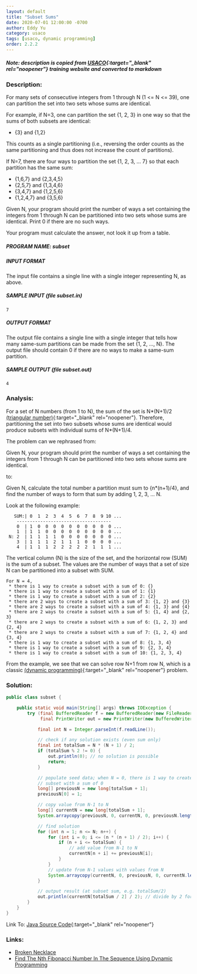 ```yaml
---
layout: default
title: "Subset Sums"
date: 2020-07-01 12:00:00 -0700
author: Eddy Yu
category: usaco
tags: [usaco, dynamic programming]
order: 2.2.2
---
```


##### Note: description is copied from [USACO](http://www.usaco.org/){:target="_blank" rel="noopener"} training website and converted to markdown

### Description:
For many sets of consecutive integers from 1 through N (1 <= N <= 39), one can 
partition the set into two sets whose sums are identical.

For example, if N=3, one can partition the set {1, 2, 3} in one way so that the
sums of both subsets are identical:

* {3} and {1,2}

This counts as a single partitioning (i.e., reversing the order counts as the 
same partitioning and thus does not increase the count of partitions).

If N=7, there are four ways to partition the set {1, 2, 3, ... 7} so that each 
partition has the same sum:

* {1,6,7} and {2,3,4,5}
* {2,5,7} and {1,3,4,6}
* {3,4,7} and {1,2,5,6}
* {1,2,4,7} and {3,5,6}

Given N, your program should print the number of ways a set containing the 
integers from 1 through N can be partitioned into two sets whose sums are 
identical. Print 0 if there are no such ways.

Your program must calculate the answer, not look it up from a table.

##### PROGRAM NAME: subset

##### INPUT FORMAT
The input file contains a single line with a single integer representing N, 
as above.

##### SAMPLE INPUT (file subset.in)
```
7
```

##### OUTPUT FORMAT
The output file contains a single line with a single integer that tells how 
many same-sum partitions can be made from the set {1, 2, ..., N}. The output 
file should contain 0 if there are no ways to make a same-sum partition.

##### SAMPLE OUTPUT (file subset.out)
```
4
```

### Analysis:
For a set of N numbers (from 1 to N), the sum of the set is N*(N+1)/2 
[(triangular number)](https://en.wikipedia.org/wiki/Triangular_number){:target="_blank" rel="noopener"}. 
Therefore, partitioning the set into two subsets whose sums are identical would 
produce subsets with individual sums of N*(N+1)/4.

The problem can we rephrased from:

Given N, your program should print the number of ways a set containing the 
integers from 1 through N can be partitioned into two sets whose sums are 
identical.

to:

Given N, calculate the total number a partition must sum to {n*(n+1)/4}, 
and find the number of ways to form that sum by adding 1, 2, 3, ... N.

Look at the following example:
```
   SUM:| 0  1  2  3  4  5  6  7  8  9 10 ...
    ------------------------------------
    0  | 1  0  0  0  0  0  0  0  0  0  0 ...       
    1  | 1  1  0  0  0  0  0  0  0  0  0 ...
 N: 2  | 1  1  1  1  0  0  0  0  0  0  0 ...
    3  | 1  1  1  2  1  1  1  0  0  0  0 ...
    4  | 1  1  1  2  2  2  2  2  1  1  1 ...
```
The vertical column (N) is the size of the set, and the horizontal row (SUM) is 
the sum of a subset. The values are the number of ways that a set of size N can
be partitioned into a subset with SUM.
```
For N = 4,
 * there is 1 way to create a subset with a sum of 0: {}
 * there is 1 way to create a subset with a sum of 1: {1}
 * there is 1 way to create a subset with a sum of 2: {2}
 * there are 2 ways to create a subset with a sum of 3: {1, 2} and {3}
 * there are 2 ways to create a subset with a sum of 4: {1, 3} and {4}
 * there are 2 ways to create a subset with a sum of 5: {1, 4} and {2, 3}
 * there are 2 ways to create a subset with a sum of 6: {1, 2, 3} and {2, 4}
 * there are 2 ways to create a subset with a sum of 7: {1, 2, 4} and {3, 4}
 * there is 1 way to create a subset with a sum of 8: {1, 3, 4}
 * there is 1 way to create a subset with a sum of 9: {2, 3, 4}
 * there is 1 way to create a subset with a sum of 10: {1, 2, 3, 4}
```
From the example, we see that we can solve row N+1 from row N, which is a 
classic [(dynamic programming)](https://en.wikipedia.org/wiki/Dynamic_programming){:target="_blank" rel="noopener"}
problem.
    
### Solution:
```java
public class subset {

    public static void main(String[] args) throws IOException {
        try (final BufferedReader f = new BufferedReader(new FileReader("subset.in"));
             final PrintWriter out = new PrintWriter(new BufferedWriter(new FileWriter("subset.out")))) {

            final int N = Integer.parseInt(f.readLine());

            // check if any solution exists (even sum only)
            final int totalSum = N * (N + 1) / 2;
            if (totalSum % 2 != 0) {
                out.println(0); // no solution is possible
                return;
            }

            // populate seed data; when N = 0, there is 1 way to create a
            // subset with a sum of 0
            long[] previousN = new long[totalSum + 1];
            previousN[0] = 1;

            // copy value from N-1 to N
            long[] currentN = new long[totalSum + 1];
            System.arraycopy(previousN, 0, currentN, 0, previousN.length - 1);

            // find solution
            for (int n = 1; n <= N; n++) {
                for (int i = 0; i <= (n * (n + 1) / 2); i++) {
                    if (n + i <= totalSum) {
                        // add value from N-1 to N
                        currentN[n + i] += previousN[i];
                    }
                }
                // update from N-1 values with values from N
                System.arraycopy(currentN, 0, previousN, 0, currentN.length - 1);
            }

            // output result (at subset sum, e.g. totalSum/2)
            out.println(currentN[totalSum / 2] / 2); // divide by 2 for double count
        }
    }
}
``` 
Link To: [Java Source Code](https://github.com/eddycyu/usaco/blob/master/src/subset.java){:target="_blank" rel="noopener"}

### Links:
* [Broken Necklace](/usaco/beads)
* [Find The Nth Fibonacci Number In The Sequence Using Dynamic Programming](/blog/find-nth-fibonacci-number-dynamic-programming.html)

